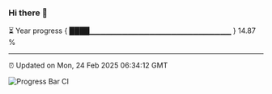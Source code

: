 ### Hi there 👋

⏳ Year progress { ████▁▁▁▁▁▁▁▁▁▁▁▁▁▁▁▁▁▁▁▁▁▁▁▁▁▁ } 14.87 %

---

⏰ Updated on Mon, 24 Feb 2025 06:34:12 GMT

![Progress Bar CI](https://github.com/DhruviPatel157/GitHub-Actions-Demo/workflows/Progress%20Bar%20CI/badge.svg)
